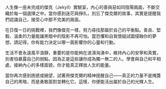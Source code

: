 人生像一座未完成的傑克（Jekyll）實驗室，內心的善與惡如同陰陽兩面，不斷交織於每一個選擇之中。當你感到迷茫與掙扎，別忘了傑克爾的故事，其實是提醒我們認識自己，接受心中那不完美的兩面。

在日復一日的挑戰裡，我們像傑克一樣，努力尋找那屬於自己的平衡點。善良、堅毅、溫柔的力量能讓黑暗中的陰影不再可怕。當恐懼和自我懷疑試圖侵蝕你的夢想，請記得，你有能力決定以哪一面影響你的心靈和行動。

生活不會永遠風平浪靜，重要的是你能夠在波濤洶湧中，維持內心的安寧和真實。別害怕暴露自己的弱點，因為正是這些讓你成為獨一無二的人。學會與自己和平相處，接納內心的多樣面貌，你才能真正釋放人生的能量。

當你再次感到困惑或絕望，試著用傑克爾的精神提醒自己——真正的力量不是掩蓋自己的黑暗，而是勇敢面對並轉化它。這樣，你便能活出屬於自己的光輝人生。